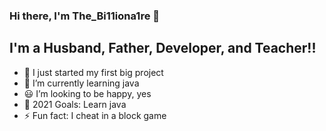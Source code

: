 ### Hi there, I'm The_Bi11iona1re 👋


## I'm a Husband, Father, Developer, and Teacher!!

- 🔭 I just started my first big project
- 🌱 I’m currently learning java 
- 😃  I’m looking to be happy, yes
- 🥅 2021 Goals: Learn java
- ⚡ Fun fact: I cheat in a block game


[website]: nebula.client
[twitter]: https://twitter.com/The_Bi11iona1re
[youtube]: https://www.youtube.com/channel/UC-vHlQw_HVizwNB4KsutmOg
